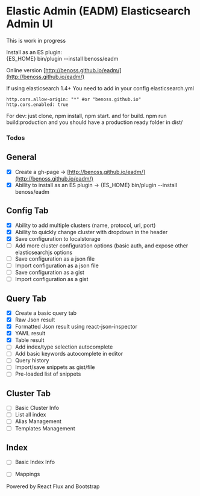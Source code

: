 Elastic Admin (EADM) Elasticsearch Admin UI
=========

This is work in progress

Install as an ES plugin:  
{ES_HOME} bin/plugin --install benoss/eadm

Online version [http://benoss.github.io/eadm/](http://benoss.github.io/eadm/)  


If using elasticsearch 1.4+ You need to add in your config elasticsearch.yml
```
http.cors.allow-origin: "*" #or "benoss.github.io"
http.cors.enabled: true
```

For dev: just clone, npm install, npm start. and for build. npm run build:production and you should have a production ready folder in dist/

### Todos

## General
- [x] Create a gh-page -> [http://benoss.github.io/eadm/](http://benoss.github.io/eadm/)  
- [x] Ability to install as an ES plugin -> {ES_HOME} bin/plugin --install benoss/eadm

## Config Tab
- [x] Ability to add multiple clusters (name, protocol, url, port)
- [x] Ability to quickly change cluster with dropdown in the header
- [x] Save configuration to localstorage
- [ ] Add more cluster configuration options (basic auth, and expose other elasticsearchjs options
- [ ] Save configuration as a json file
- [ ] Import configuration as a json file
- [ ] Save configuration as a gist
- [ ] Import configuration as a gist

## Query Tab
- [x] Create a basic query tab
- [x] Raw Json result
- [x] Formatted Json result using react-json-inspector
- [x] YAML result
- [x] Table result
- [ ] Add index/type selection autocomplete
- [ ] Add basic keywords autocomplete in editor
- [ ] Query history
- [ ] Import/save snippets as gist/file
- [ ] Pre-loaded list of snippets

## Cluster Tab
- [ ] Basic Cluster Info
- [ ] List all index
- [ ] Alias Management
- [ ] Templates Management

## Index
- [ ] Basic Index Info
- [ ] Mappings
 
 
 


Powered by React Flux and Bootstrap
